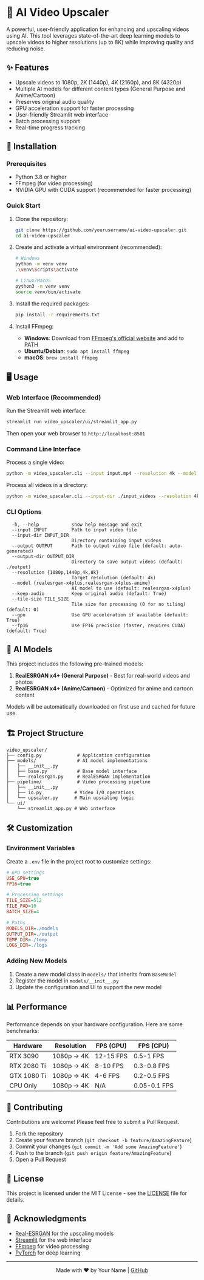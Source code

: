 # 🎥 AI Video Upscaler

A powerful, user-friendly application for enhancing and upscaling videos using AI. This tool leverages state-of-the-art deep learning models to upscale videos to higher resolutions (up to 8K) while improving quality and reducing noise.


## ✨ Features

- Upscale videos to 1080p, 2K (1440p), 4K (2160p), and 8K (4320p)
- Multiple AI models for different content types (General Purpose and Anime/Cartoon)
- Preserves original audio quality
- GPU acceleration support for faster processing
- User-friendly Streamlit web interface
- Batch processing support
- Real-time progress tracking

## 🚀 Installation

### Prerequisites

- Python 3.8 or higher
- FFmpeg (for video processing)
- NVIDIA GPU with CUDA support (recommended for faster processing)

### Quick Start

1. Clone the repository:
   ```bash
   git clone https://github.com/yourusername/ai-video-upscaler.git
   cd ai-video-upscaler
   ```

2. Create and activate a virtual environment (recommended):
   ```bash
   # Windows
   python -m venv venv
   .\venv\Scripts\activate
   
   # Linux/MacOS
   python3 -m venv venv
   source venv/bin/activate
   ```

3. Install the required packages:
   ```bash
   pip install -r requirements.txt
   ```

4. Install FFmpeg:
   - **Windows**: Download from [FFmpeg's official website](https://ffmpeg.org/download.html) and add to PATH
   - **Ubuntu/Debian**: `sudo apt install ffmpeg`
   - **macOS**: `brew install ffmpeg`

## 🖥️ Usage

### Web Interface (Recommended)

Run the Streamlit web interface:
```bash
streamlit run video_upscaler/ui/streamlit_app.py
```

Then open your web browser to `http://localhost:8501`

### Command Line Interface

Process a single video:
```bash
python -m video_upscaler.cli --input input.mp4 --resolution 4k --model realesrgan-x4plus --output output.mp4
```

Process all videos in a directory:
```bash
python -m video_upscaler.cli --input-dir ./input_videos --resolution 4k --model realesrgan-x4plus --output-dir ./output_videos
```

### CLI Options

```
  -h, --help            show help message and exit
  --input INPUT         Path to input video file
  --input-dir INPUT_DIR
                        Directory containing input videos
  --output OUTPUT       Path to output video file (default: auto-generated)
  --output-dir OUTPUT_DIR
                        Directory to save output videos (default: ./output)
  --resolution {1080p,1440p,4k,8k}
                        Target resolution (default: 4k)
  --model {realesrgan-x4plus,realesrgan-x4plus-anime}
                        AI model to use (default: realesrgan-x4plus)
  --keep-audio          Keep original audio (default: True)
  --tile-size TILE_SIZE
                        Tile size for processing (0 for no tiling) (default: 0)
  --gpu                 Use GPU acceleration if available (default: True)
  --fp16                Use FP16 precision (faster, requires CUDA) (default: True)
```

## 🧠 AI Models

This project includes the following pre-trained models:

1. **RealESRGAN x4+ (General Purpose)** - Best for real-world videos and photos
2. **RealESRGAN x4+ (Anime/Cartoon)** - Optimized for anime and cartoon content

Models will be automatically downloaded on first use and cached for future use.

## 🏗️ Project Structure

```
video_upscaler/
├── config.py             # Application configuration
├── models/               # AI model implementations
│   ├── __init__.py
│   ├── base.py           # Base model interface
│   └── realesrgan.py     # RealESRGAN implementation
├── pipeline/             # Video processing pipeline
│   ├── __init__.py
│   ├── io.py            # Video I/O operations
│   └── upscaler.py      # Main upscaling logic
└── ui/
    └── streamlit_app.py # Web interface
```

## 🛠️ Customization

### Environment Variables

Create a `.env` file in the project root to customize settings:

```ini
# GPU settings
USE_GPU=true
FP16=true

# Processing settings
TILE_SIZE=512
TILE_PAD=10
BATCH_SIZE=4

# Paths
MODELS_DIR=./models
OUTPUT_DIR=./output
TEMP_DIR=./temp
LOGS_DIR=./logs
```

### Adding New Models

1. Create a new model class in `models/` that inherits from `BaseModel`
2. Register the model in `models/__init__.py`
3. Update the configuration and UI to support the new model

## 📊 Performance

Performance depends on your hardware configuration. Here are some benchmarks:

| Hardware | Resolution | FPS (GPU) | FPS (CPU) |
|----------|------------|-----------|-----------|
| RTX 3090 | 1080p → 4K | 12-15 FPS | 0.5-1 FPS |
| RTX 2080 Ti | 1080p → 4K | 8-10 FPS | 0.3-0.8 FPS |
| GTX 1080 Ti | 1080p → 4K | 4-6 FPS | 0.2-0.5 FPS |
| CPU Only | 1080p → 4K | N/A | 0.05-0.1 FPS |

## 🤝 Contributing

Contributions are welcome! Please feel free to submit a Pull Request.

1. Fork the repository
2. Create your feature branch (`git checkout -b feature/AmazingFeature`)
3. Commit your changes (`git commit -m 'Add some AmazingFeature'`)
4. Push to the branch (`git push origin feature/AmazingFeature`)
5. Open a Pull Request

## 📄 License

This project is licensed under the MIT License - see the [LICENSE](LICENSE) file for details.

## 🙏 Acknowledgments

- [Real-ESRGAN](https://github.com/xinntao/Real-ESRGAN) for the upscaling models
- [Streamlit](https://streamlit.io/) for the web interface
- [FFmpeg](https://ffmpeg.org/) for video processing
- [PyTorch](https://pytorch.org/) for deep learning

---

<div align="center">
  Made with ❤️ by Your Name | <a href="https://github.com/yourusername/ai-video-upscaler">GitHub</a>
</div>

